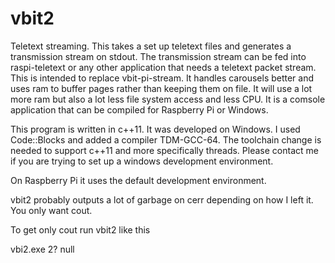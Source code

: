 # vbit2
Teletext streaming. This takes a set up teletext files and generates a transmission stream on stdout.
The transmission stream can be fed into raspi-teletext or any other application that needs a teletext packet stream.
This is intended to replace vbit-pi-stream. It handles carousels better and uses ram to buffer pages rather than keeping them on file.
It will use a lot more ram but also a lot less file system access and less CPU.
It is a comsole application that can be compiled for Raspberry Pi or Windows.

This program is written in c++11. It was developed on Windows. I used Code::Blocks and added a compiler TDM-GCC-64.
The toolchain change is needed to support c++11 and more specifically threads.
Please contact me if you are trying to set up a windows development environment.

On Raspberry Pi it uses the default development environment.

vbit2 probably outputs a lot of garbage on cerr depending on how I left it.
You only want cout.

To get only cout run vbit2 like this

vbi2.exe 2? null
